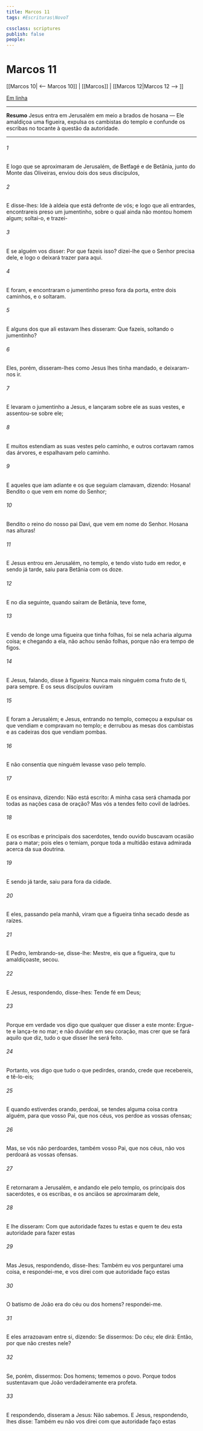 ```yaml
---
title: Marcos 11
tags: #Escrituras\NovoT

cssclass: scriptures
publish: false
people:
---
```


# Marcos 11
[[Marcos 10| <-- Marcos 10]] | [[Marcos]] | [[Marcos 12|Marcos 12 --> ]]

[Em linha](https://churchofjesuschrist.org/study/scriptures/nt/mark/11?lang=por)

---
__Resumo__
Jesus entra em Jerusalém em meio a brados de hosana — Ele amaldiçoa uma figueira, expulsa os cambistas do templo e confunde os escribas no tocante à questão da autoridade.

---
###### 1 
E logo que se aproximaram de Jerusalém, de Betfagé e de Betânia, junto do Monte das Oliveiras, enviou dois dos seus discípulos,

###### 2 
E disse-lhes: Ide à aldeia que está defronte de vós; e logo que ali entrardes, encontrareis preso um jumentinho, sobre o qual ainda não montou homem algum; soltai-o, e trazei-

###### 3 
E se alguém vos disser: Por que fazeis isso? dizei-lhe que o Senhor precisa dele, e logo o deixará trazer para aqui.

###### 4 
E foram, e encontraram o jumentinho preso fora da porta, entre dois caminhos, e o soltaram.

###### 5 
E alguns dos que ali estavam lhes disseram: Que fazeis, soltando o jumentinho?

###### 6 
Eles, porém, disseram-lhes como Jesus lhes tinha mandado, e deixaram-nos ir.

###### 7 
E levaram o jumentinho a Jesus, e lançaram sobre ele as suas vestes, e assentou-se sobre ele;

###### 8 
E muitos estendiam as suas vestes pelo caminho, e outros cortavam ramos das árvores, e  espalhavam pelo caminho.

###### 9 
E aqueles que iam adiante e os que seguiam clamavam, dizendo: Hosana! Bendito o que vem em nome do Senhor;

###### 10 
Bendito o reino do nosso pai Davi, que vem em nome do Senhor. Hosana nas alturas!

###### 11 
E Jesus entrou em Jerusalém, no templo, e tendo visto tudo em redor, e sendo já tarde, saiu para Betânia com os doze.

###### 12 
E no dia seguinte, quando saíram de Betânia, teve fome,

###### 13 
E vendo de longe uma figueira que tinha folhas, foi  se nela acharia alguma coisa; e chegando a ela, não achou senão folhas, porque não era tempo de figos.

###### 14 
E Jesus, falando, disse à figueira: Nunca mais ninguém coma fruto de ti, para sempre. E os seus discípulos ouviram 

###### 15 
E foram a Jerusalém; e Jesus, entrando no templo, começou a expulsar os que vendiam e compravam no templo; e derrubou as mesas dos cambistas e as cadeiras dos que vendiam pombas.

###### 16 
E não consentia que ninguém levasse  vaso pelo templo.

###### 17 
E os ensinava, dizendo: Não está escrito: A minha casa será chamada por todas as nações casa de oração? Mas vós a tendes feito covil de ladrões.

###### 18 
E os escribas e principais dos sacerdotes, tendo ouvido  buscavam ocasião para o matar; pois eles o temiam, porque toda a multidão estava admirada acerca da sua doutrina.

###### 19 
E sendo já tarde, saiu para fora da cidade.

###### 20 
E eles, passando pela manhã, viram que a figueira tinha secado desde as raízes.

###### 21 
E Pedro, lembrando-se, disse-lhe: Mestre, eis que a figueira, que tu amaldiçoaste, secou.

###### 22 
E Jesus, respondendo, disse-lhes: Tende fé em Deus;

###### 23 
Porque em verdade vos digo que qualquer que disser a este monte: Ergue-te e lança-te no mar; e não duvidar em seu coração, mas crer que se fará aquilo que diz, tudo o que disser lhe será feito.

###### 24 
Portanto, vos digo que tudo o que pedirdes, orando, crede que  recebereis, e tê-lo-eis;

###### 25 
E quando estiverdes orando, perdoai, se tendes alguma coisa contra alguém, para que vosso Pai, que  nos céus, vos perdoe as vossas ofensas;

###### 26 
Mas, se vós não perdoardes, também vosso Pai, que  nos céus, não vos perdoará as vossas ofensas.

###### 27 
E retornaram a Jerusalém, e andando ele pelo templo, os principais dos sacerdotes, e os escribas, e os anciãos se aproximaram dele,

###### 28 
E lhe disseram: Com que autoridade fazes tu estas  e quem te deu esta autoridade para fazer estas 

###### 29 
Mas Jesus, respondendo, disse-lhes: Também eu vos perguntarei uma coisa, e respondei-me, e vos direi com que autoridade faço estas 

###### 30 
O batismo de João era do céu ou dos homens? respondei-me.

###### 31 
E eles arrazoavam entre si, dizendo: Se dissermos: Do céu; ele  dirá: Então, por que não crestes nele?

###### 32 
Se, porém, dissermos: Dos homens; tememos o povo. Porque todos sustentavam que João verdadeiramente era profeta.

###### 33 
E respondendo, disseram a Jesus: Não sabemos. E Jesus, respondendo, lhes disse: Também eu não vos direi com que autoridade faço estas 

